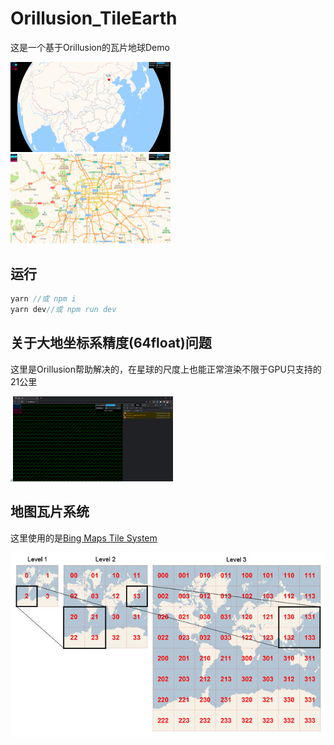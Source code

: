 # Orillusion_TileEarth

这是一个基于Orillusion的瓦片地球Demo

<img src="./public/img/Snipaste_2023-06-03_17-56-04.png" style="zoom: 25%;" /><img src="./public/img/Snipaste_2023-06-03_18-05-20.png" style="zoom: 25%;" />

## 运行

```js
yarn //或 npm i
yarn dev//或 npm run dev
```



## 关于大地坐标系精度(64float)问题

这里是Orillusion帮助解决的，在星球的尺度上也能正常渲染不限于GPU只支持的21公里

<img src="G:\Orillusion\Orillusion_TileEarth\public\img\20230603181057.png" style="zoom:25%;" /><img src="./public/img/20230603181132.png" style="zoom:25%;" />

## 地图瓦片系统

这里使用的是<a href="https://learn.microsoft.com/en-us/bingmaps/articles/bing-maps-tile-system" rel="nofollow">Bing Maps Tile System</a>

![](./public/img/Snipaste_2023-06-03_18-18-28.png)

